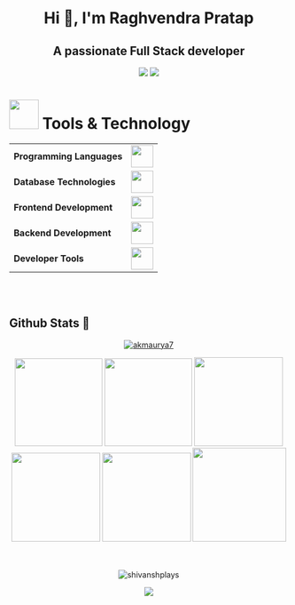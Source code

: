 <h1 align="center">Hi 👋, I'm Raghvendra Pratap</h1>
<h2 align="center"> A passionate Full Stack developer </h2>

<p align="center"> 
  <a href="https://www.linkedin.com/in/raghvendra-pratap-0ab685262/"><img src="https://img.shields.io/badge/LinkedIn-d5d5d5?style=for-the-badge&logo=linkedin&logoColor=0A0209"/></a>
  <a href="mailto:raghvendrapratap1552004@gmail.com"><img src="https://img.shields.io/badge/Gmail-d5d5d5?style=for-the-badge&logo=gmail&logoColor=0A0209" /></a>
</p>



<h1><img src="https://media.tenor.com/Pnb_hVWq2sgAAAAj/on-process-dig.gif" width="53" height="53"/> Tools & Technology</h1>
<table>
	<tr>
	<td><strong>Programming Languages</strong></td>
	<td><img height=40 src = "https://skillicons.dev/icons?i=c##,java,python,c&theme=dark"></td>
</tr>
<tr>
	<td><strong>Database Technologies</strong></td>
	<td><img height=40 src = "https://skillicons.dev/icons?i=firebase,aws,mysql,mongodb&theme=dark"></td>
</tr>
<tr>
	<td><strong>Frontend Development</strong></td>
	<td><img height=40 src = "https://skillicons.dev/icons?i=html,css,js,react" ></td>
</tr>
<tr>
	<td><strong>Backend Development</strong></td>
	<td><img height=40 src = "https://skillicons.dev/icons?i=mongodb,express,nodejs&theme=dark"></td>
</tr>

<tr>
	<td><strong>Developer Tools</strong></td>
	<td><img height=40 src = "https://skillicons.dev/icons?i=androidstudio,git,github,postman&theme=dark"></td>
</tr>

</table>

<br/>





<br/>

## Github Stats 🧊

<div align="center">

<p align="center">
  <a href="https://github-profile-trophy.vercel.app/?username=akmaurya7"><img src="https://github-profile-trophy.vercel.app/?username=akmaurya7&theme=radical" alt="akmaurya7"/></a>
</p>

<img height="158em" src="https://github-profile-summary-cards.vercel.app/api/cards/profile-details?username=raghvendra15042004&theme=radical">
<img height="158em" src="https://github-profile-summary-cards.vercel.app/api/cards/stats?username=raghvendra15042004&theme=radical">
<img height="160em" src="https://github-profile-summary-cards.vercel.app/api/cards/repos-per-language?username=raghvendra15042004&theme=radical">
<img height="160em" src="https://github-profile-summary-cards.vercel.app/api/cards/most-commit-language?username=raghvendra15042004&theme=radical">
<img height="160em" src="https://github-profile-summary-cards.vercel.app/api/cards/productive-time?username=raghvendra15042004&theme=radical&utcOffset=8">
<img height="169em" src="https://github-readme-stats.vercel.app/api?username=raghvendra15042004&theme=radical&hide_border=false&include_all_commits=false&count_private=false">


<br/>
<br/>
<br/>

<p align="center">
   <a>
     <p><img align="center" src="https://github-readme-streak-stats.herokuapp.com/?user=raghvendra15042004&theme=radical" alt="shivanshplays" /></p>
   </a>
</p>

<div align="center">
  <img src="https://github-readme-activity-graph.vercel.app/graph?username=raghvendra15042004&theme=synthwave-84&true&hide_border=true" />
</div>
